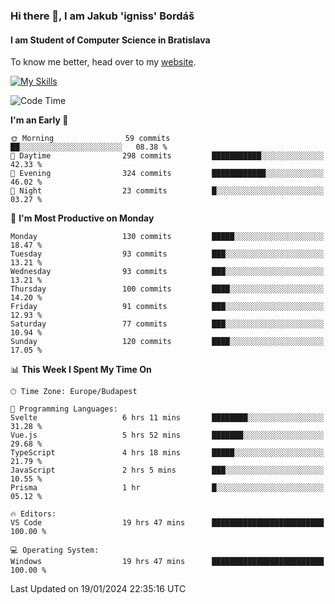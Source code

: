 ### Hi there 👋, I am Jakub 'igniss' Bordáš

#### I am Student of Computer Science in Bratislava
To know me better, head over to my [website](https://bordas.sk).

[![My Skills](https://skillicons.dev/icons?i=js,html,css,figma,svelte,java,kotlin,python,postgresql,typescript,nest,nodejs)](https://bordas.sk)


<!--START_SECTION:waka-->
![Code Time](http://img.shields.io/badge/Code%20Time-1%2C366%20hrs%2057%20mins-blue)

**I'm an Early 🐤** 

```text
🌞 Morning                59 commits          ██░░░░░░░░░░░░░░░░░░░░░░░   08.38 % 
🌆 Daytime                298 commits         ███████████░░░░░░░░░░░░░░   42.33 % 
🌃 Evening                324 commits         ████████████░░░░░░░░░░░░░   46.02 % 
🌙 Night                  23 commits          █░░░░░░░░░░░░░░░░░░░░░░░░   03.27 % 
```
📅 **I'm Most Productive on Monday** 

```text
Monday                   130 commits         █████░░░░░░░░░░░░░░░░░░░░   18.47 % 
Tuesday                  93 commits          ███░░░░░░░░░░░░░░░░░░░░░░   13.21 % 
Wednesday                93 commits          ███░░░░░░░░░░░░░░░░░░░░░░   13.21 % 
Thursday                 100 commits         ████░░░░░░░░░░░░░░░░░░░░░   14.20 % 
Friday                   91 commits          ███░░░░░░░░░░░░░░░░░░░░░░   12.93 % 
Saturday                 77 commits          ███░░░░░░░░░░░░░░░░░░░░░░   10.94 % 
Sunday                   120 commits         ████░░░░░░░░░░░░░░░░░░░░░   17.05 % 
```


📊 **This Week I Spent My Time On** 

```text
🕑︎ Time Zone: Europe/Budapest

💬 Programming Languages: 
Svelte                   6 hrs 11 mins       ████████░░░░░░░░░░░░░░░░░   31.28 % 
Vue.js                   5 hrs 52 mins       ███████░░░░░░░░░░░░░░░░░░   29.68 % 
TypeScript               4 hrs 18 mins       █████░░░░░░░░░░░░░░░░░░░░   21.79 % 
JavaScript               2 hrs 5 mins        ███░░░░░░░░░░░░░░░░░░░░░░   10.55 % 
Prisma                   1 hr                █░░░░░░░░░░░░░░░░░░░░░░░░   05.12 % 

🔥 Editors: 
VS Code                  19 hrs 47 mins      █████████████████████████   100.00 % 

💻 Operating System: 
Windows                  19 hrs 47 mins      █████████████████████████   100.00 % 
```


 Last Updated on 19/01/2024 22:35:16 UTC
<!--END_SECTION:waka-->

